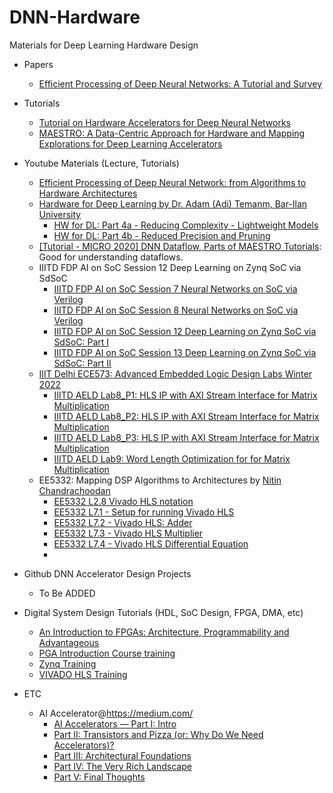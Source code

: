 # DNN-Hardware
Materials for Deep Learning Hardware Design
* Papers
   * [Efficient Processing of Deep Neural Networks: A Tutorial and Survey](https://ieeexplore.ieee.org/document/8114708)


* Tutorials
   * [Tutorial on Hardware Accelerators for Deep Neural Networks](https://eyeriss.mit.edu/tutorial.html)
   * [MAESTRO: A Data-Centric Approach for Hardware and Mapping Explorations for Deep Learning Accelerators](https://maestro.ece.gatech.edu/docs/build/html/tutorials/micro2020.html)


* Youtube Materials (Lecture, Tutorials)
   * [Efficient Processing of Deep Neural Network: from Algorithms to Hardware Architectures](https://slideslive.com/38922815/efficient-processing-of-deep-neural-network-from-algorithms-to-hardware-architectures)
   * [Hardware for Deep Learning by Dr. Adam (Adi) Temanm, Bar-Ilan University](https://www.youtube.com/playlist?list=PLZU5hLL_713wXlIeer4vZmvzfE_FoCkIP)
      * [HW for DL: Part 4a - Reducing Complexity - Lightweight Models](https://www.youtube.com/watch?v=RjVuL4VeuKU&list=PLZU5hLL_713wXlIeer4vZmvzfE_FoCkIP&index=6)
      * [HW for DL: Part 4b - Reduced Precision and Pruning](https://www.youtube.com/watch?v=Z0PIs-On5NQ&list=PLZU5hLL_713wXlIeer4vZmvzfE_FoCkIP&index=7)
   * [[Tutorial - MICRO 2020] DNN Dataflow, Parts of MAESTRO Tutorials](https://www.youtube.com/watch?v=SpDY7nN33Ys): Good for understanding dataflows.
   * IIITD FDP AI on SoC Session 12 Deep Learning on Zynq SoC via SdSoC
      * [IIITD FDP AI on SoC Session 7 Neural Networks on SoC via Verilog](https://www.youtube.com/watch?v=P2RETDAIETk&list=PL579fbjB-a0ucYzxr_KGBx6l9GmSEiTqw&index=7)
      * [IIITD FDP AI on SoC Session 8 Neural Networks on SoC via Verilog](https://www.youtube.com/watch?v=erjt9-CsnNI&list=PL579fbjB-a0ucYzxr_KGBx6l9GmSEiTqw&index=8)
      * [IIITD FDP AI on SoC Session 12 Deep Learning on Zynq SoC via SdSoC: Part I](https://www.youtube.com/watch?v=9T52P3pVVLw&list=PL579fbjB-a0ucYzxr_KGBx6l9GmSEiTqw&index=12)
      * [IIITD FDP AI on SoC Session 13 Deep Learning on Zynq SoC via SdSoC: Part II](https://www.youtube.com/watch?v=k76N1aA-m38&list=PL579fbjB-a0ucYzxr_KGBx6l9GmSEiTqw&index=13)
   * [IIIT Delhi ECE573: Advanced Embedded Logic Design Labs Winter 2022](https://www.youtube.com/playlist?list=PL579fbjB-a0uQu2tQ5uBj7kKAPMNRE8ta)
      * [IIITD AELD Lab8_P1: HLS IP with AXI Stream Interface for Matrix Multiplication](https://www.youtube.com/watch?v=i4I4UPwUE0Y&list=PL579fbjB-a0uQu2tQ5uBj7kKAPMNRE8ta&index=33)
      * [IIITD AELD Lab8_P2: HLS IP with AXI Stream Interface for Matrix Multiplication](https://www.youtube.com/watch?v=iYUt60gAOwg&list=PL579fbjB-a0uQu2tQ5uBj7kKAPMNRE8ta&index=34)
      * [IIITD AELD Lab8_P3: HLS IP with AXI Stream Interface for Matrix Multiplication](https://www.youtube.com/watch?v=BFzIXJqEPy4&list=PL579fbjB-a0uQu2tQ5uBj7kKAPMNRE8ta&index=35)
      * [IIITD AELD Lab9: Word Length Optimization for for Matrix Multiplication](https://www.youtube.com/watch?v=4_xs-rDllGc&list=PL579fbjB-a0uQu2tQ5uBj7kKAPMNRE8ta&index=36)
   * EE5332: Mapping DSP Algorithms to Architectures by [Nitin Chandrachoodan](https://chandrachoodan.gitlab.io/)
      * [EE5332 L2.8 Vivado HLS notation](https://www.youtube.com/watch?v=GOkxW_8iQpM&list=PLco7dux9L7g0zQLje50iSMBn7Xq9HxUdB&index=12)
      * [EE5332 L7.1 - Setup for running Vivado HLS](https://www.youtube.com/watch?v=gRQ85XFVBto&list=PLco7dux9L7g0zQLje50iSMBn7Xq9HxUdB&index=53)
      * [EE5332 L7.2 - Vivado HLS: Adder](https://www.youtube.com/watch?v=qSkfesn2be0&list=PLco7dux9L7g0zQLje50iSMBn7Xq9HxUdB&index=54)
      * [EE5332 L7.3 - Vivado HLS Multiplier](https://www.youtube.com/watch?v=fGKX-j6qTbg&list=PLco7dux9L7g0zQLje50iSMBn7Xq9HxUdB&index=55)
      * [EE5332 L7.4 - Vivado HLS Differential Equation](https://www.youtube.com/watch?v=Kt1mxRGT8a0&list=PLco7dux9L7g0zQLje50iSMBn7Xq9HxUdB&index=56)
      * 

* Github DNN Accelerator Design Projects
   * To Be ADDED
   
* Digital System Design Tutorials (HDL, SoC Design, FPGA, DMA, etc)
   * [An Introduction to FPGAs: Architecture, Programmability and Advantageous](https://www.youtube.com/watch?v=ahws--oNpBc&list=PLXHMvqUANAFOviU0J8HSp0E91lLJInzX1)
   * [PGA Introduction Course training](https://www.youtube.com/playlist?list=PLo7bVbJhQ6qxesicBHQwSl4nYOMJO2CHw)
   * [Zynq Training](https://www.youtube.com/watch?v=_rm6bPxAk7E&list=PLo7bVbJhQ6qyAc5-z6CtWhZAiFk2GkZD8)
   * [VIVADO HLS Training](https://www.youtube.com/watch?v=kgae3Wzqngs&list=PLo7bVbJhQ6qzK6ELKCm8H_WEzzcr5YXHC)


 * ETC
   * AI Accelerator@https://medium.com/
      * [AI Accelerators — Part I: Intro](https://medium.com/@adi.fu7/ai-accelerators-part-i-intro-822c2cdb4ca4)
      * [Part II: Transistors and Pizza (or: Why Do We Need Accelerators)?](https://medium.com/@adi.fu7/ai-accelerators-part-ii-transistors-and-pizza-or-why-do-we-need-accelerators-75738642fdaa)
      * [Part III: Architectural Foundations](https://medium.com/@adi.fu7/ai-accelerators-part-iii-architectural-foundations-3f1f73d61f1f)
      * [Part IV: The Very Rich Landscape](https://medium.com/@adi.fu7/ai-accelerators-part-iv-the-very-rich-landscape-17481be80917)
      * [Part V: Final Thoughts](https://medium.com/@adi.fu7/ai-accelerators-part-v-final-thoughts-94eae9dbfafb)

